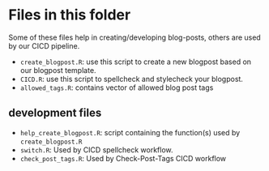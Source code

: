 # Files in this folder

Some of these files help in creating/developing blog-posts, others are used by our CICD pipeline. 

- `create_blogpost.R`: use this script to create a new blogpost based on our blogpost template. 
- `CICD.R`: use this script to spellcheck and stylecheck your blogpost.
- `allowed_tags.R`: contains vector of allowed blog post tags 

## development files
- `help_create_blogpost.R`: script containing the function(s) used by `create_blogpost.R`
- `switch.R`: Used by CICD spellcheck workflow. 
- `check_post_tags.R`: Used by Check-Post-Tags CICD workflow

